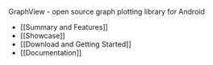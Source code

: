 GraphView - open source graph plotting library for Android

* [[Summary and Features]]
* [[Showcase]]
* [[Download and Getting Started]]
* [[Documentation]]
